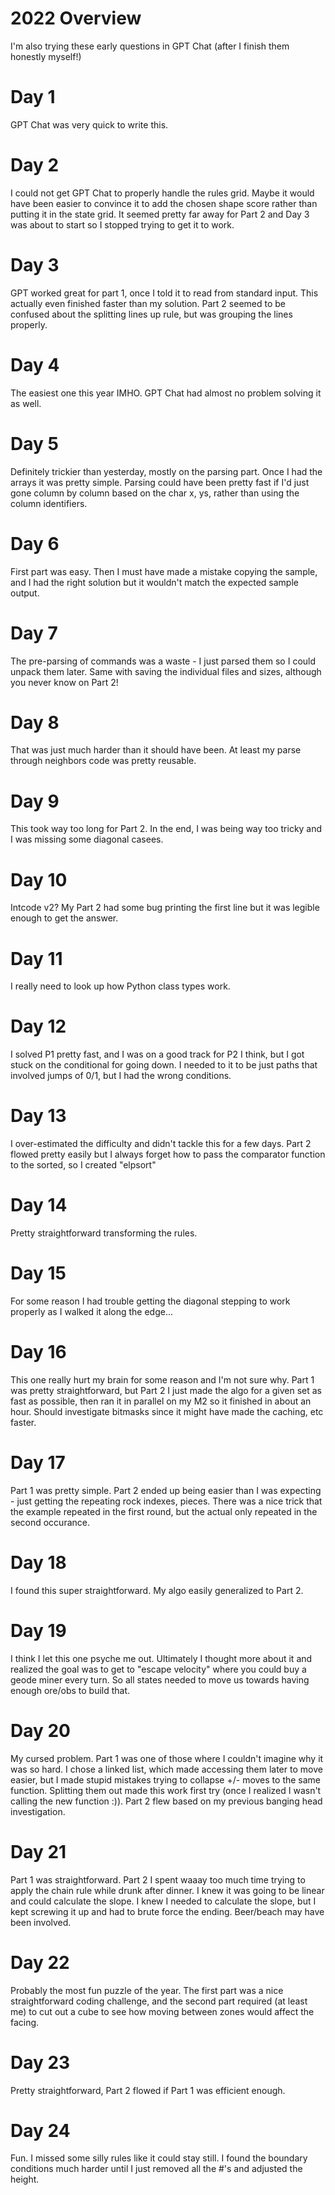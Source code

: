 # 2022 Overview

I'm also trying these early questions in GPT Chat (after I finish them honestly myself!)

# Day 1
GPT Chat was very quick to write this.

# Day 2
I could not get GPT Chat to properly handle the rules grid. Maybe it would have been easier to convince it to add the chosen shape score rather than putting it in the state grid. It seemed pretty far away for Part 2 and Day 3 was about to start so I stopped trying to get it to work.

# Day 3
GPT worked great for part 1, once I told it to read from standard input. This actually even finished faster than my solution.
Part 2 seemed to be confused about the splitting lines up rule, but was grouping the lines properly.

# Day 4
The easiest one this year IMHO. GPT Chat had almost no problem solving it as well.

# Day 5
Definitely trickier than yesterday, mostly on the parsing part. Once I had the arrays it was pretty simple. Parsing could have been pretty fast if I'd just gone column by column based on the char x, ys, rather than using the column identifiers.

# Day 6
First part was easy. Then I must have made a mistake copying the sample, and I had the right solution but it wouldn't match the expected sample output.

# Day 7
The pre-parsing of commands was a waste - I just parsed them so I could unpack them later. Same with saving the individual files and sizes, although you never know on Part 2!

# Day 8
That was just much harder than it should have been. At least my parse through neighbors code was pretty reusable.

# Day 9
This took way too long for Part 2. In the end, I was being way too tricky and I was missing some diagonal casees.

# Day 10
Intcode v2? My Part 2 had some bug printing the first line but it was legible enough to get the answer.

# Day 11
I really need to look up how Python class types work.

# Day 12
I solved P1 pretty fast, and I was on a good track for P2 I think, but I got stuck on the conditional for going down. I needed to it to be just paths that involved jumps of 0/1, but I had the wrong conditions.

# Day 13
I over-estimated the difficulty and didn't tackle this for a few days. Part 2 flowed pretty easily but I always forget how to pass the comparator function to the sorted, so I created "elpsort"

# Day 14
Pretty straightforward transforming the rules.

# Day 15
For some reason I had trouble getting the diagonal stepping to work properly as I walked it along the edge...

# Day 16
This one really hurt my brain for some reason and I'm not sure why. Part 1 was pretty straightforward, but Part 2 I just made the algo for a given set as fast as possible, then ran it in parallel on my M2 so it finished in about an hour. Should investigate bitmasks since it might have made the caching, etc faster.

# Day 17
Part 1 was pretty simple. Part 2 ended up being easier than I was expecting - just getting the repeating rock indexes, pieces. There was a nice trick that the example repeated in the first round, but the actual only repeated in the second occurance.

# Day 18
I found this super straightforward. My algo easily generalized to Part 2.

# Day 19
I think I let this one psyche me out. Ultimately I thought more about it and realized the goal was to get to "escape velocity" where you could buy a geode miner every turn. So all states needed to move us towards having enough ore/obs to build that.

# Day 20
My cursed problem. Part 1 was one of those where I couldn't imagine why it was so hard. I chose a linked list, which made accessing them later to move easier, but I made stupid mistakes trying to collapse +/- moves to the same function. Splitting them out made this work first try (once I realized I wasn't calling the new function :)). Part 2 flew based on my previous banging head investigation.

# Day 21
Part 1 was straightforward. Part 2 I spent waaay too much time trying to apply the chain rule while drunk after dinner. I knew it was going to be linear and could calculate the slope. I knew I needed to calculate the slope, but I kept screwing it up and had to brute force the ending. Beer/beach may have been involved.

# Day 22
Probably the most fun puzzle of the year. The first part was a nice straightforward coding challenge, and the second part required (at least me) to cut out a cube to see how moving between zones would affect the facing.

# Day 23
Pretty straightforward, Part 2 flowed if Part 1 was efficient enough.

# Day 24
Fun. I missed some silly rules like it could stay still. I found the boundary conditions much harder until I just removed all the #'s and adjusted the height.